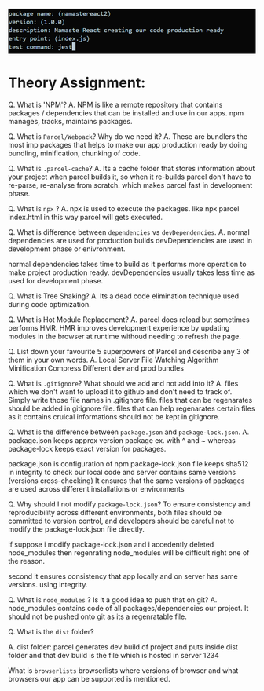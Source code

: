 ![alt text](image.png)  

# Theory Assignment:

Q. What is 'NPM'?
A. NPM is like a remote repository that contains packages / dependencies that can be installed and use in our apps. npm manages, tracks, maintains packages.

Q. What is `Parcel/Webpack`? Why do we need it?
A. These are bundlers the most imp packages that helps to make our app production ready by doing bundling, minification, chunking of code.

Q.  What is `.parcel-cache`?
A. Its a cache folder that stores information about your project when parcel builds it, so when it re-builds parcel don't have to re-parse, re-analyse from scratch. which makes parcel fast in development phase.

Q.  What is `npx` ?
A. npx is used to execute the packages. like npx parcel index.html in this way parcel will gets executed.

Q.  What is difference between `dependencies` vs `devDependencies`.
A. normal dependencies are used for production builds 
   devDependencies are used in development phase or enivronment.

   normal dependencies takes time to build as it performs more operation to make project production ready.
   devDependencies usually takes less time as used for development phase.

Q. What is Tree Shaking?
A. Its a dead code elimination technique used during code optimization.

Q. What is Hot Module Replacement?
A. parcel does reload but sometimes performs HMR.
   HMR improves development experience by updating modules in the browser at runtime withoud needing to refresh the page.

Q.  List down your favourite 5 superpowers of Parcel and  describe any 3 of them in your
own words.
A. Local Server
    File Watching Algorithm
    Minification
    Compress
    Different dev and prod bundles

Q. What is `.gitignore`? What should we add and not add into it?
A. files which we don't want to upload it to github and don't need to track of. Simply write those file names in .gitignore file. 
files that can be regenarates should be added in gitignore file.
files that can help regenarates certain files as it contains cruical informations should not be kept in gitignore.

Q.  What is the difference between `package.json` and `package-lock.json`.
A. package.json keeps approx version package ex. with ^ and ~
whereas package-lock keeps exact version for packages.

package.json is configuration of npm 
package-lock.json file keeps sha512 in integrity to check our local code and server contains same versions (versions cross-checking) It ensures that the same versions of packages are used across different installations or environments

Q. Why should I not modify `package-lock.json`?
To ensure consistency and reproducibility across different environments, both files should be committed to version control, and developers should be careful not to modify the package-lock.json file directly.

if suppose i modify package-lock.json and i accedently deleted node_modules then regenrating node_modules will be difficult right one of the reason.

second it ensures consistency that app locally and on server has same versions. using integrity.

Q. What is `node_modules` ? Is it a good idea to push that on git?
A. node_modules contains code of all packages/dependencies our project. It should not be pushed onto git as its a regenratable file.

Q. What is the `dist` folder?

A. dist folder: parcel generates dev build of project and puts inside dist folder and that dev build is the file which is hosted in server 1234

 What is `browserlists`
 browserlists where versions of browser and what browsers our app can be supported is mentioned.

